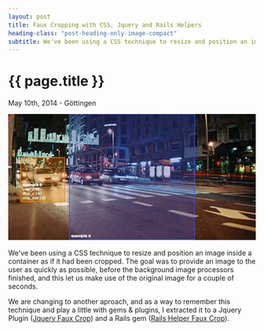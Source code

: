```yaml
---
layout: post
title: Faux Cropping with CSS, Jquery and Rails Helpers
heading-class: "post-heading-only-image-compact"
subtitle: We've been using a CSS technique to resize and position an image inside a container as if it had been cropped
---
```


{{ page.title }}
================

<p class="meta">May 10th, 2014 - Göttingen</p>

<img src="/img/crop_example.jpg">

We've been using a CSS technique to resize and position an image inside a container as if it had been cropped. The goal was to provide an image to the user as quickly as possible, before the background image processors finished, and this let us make use of the original image for a couple of seconds.

We are changing to another aproach, and as a way to remember this technique and play a little with gems & plugins, I extracted it to a Jquery Plugin (<a href="/jquery_faux_crop.html">Jquery Faux Crop</a>) and a Rails gem (<a href="/rails_helper_faux_crop.html">Rails Helper Faux Crop</a>).
